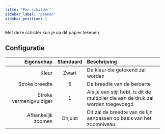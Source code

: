 ```yaml
---
title: "Pen schilder"
sidebar_label: "pennen"
sidebar_position: 2
---
```



Met deze schilder kun je op dit papier tekenen.

## Configuratie

|              Eigenschap | Standaard | Beschrijving                                                                      |
| -----------------------:|:---------:|:--------------------------------------------------------------------------------- |
|                   Kleur |   Zwart   | De kleur die getekend zal worden                                                  |
|          Stroke breedte |     5     | De breedte van de beroerte                                                        |
| Stroke vermenigvuldiger |     1     | Als je een stijl hebt, is dit de multiplier die aan de druk zal worden toegevoegd |
|      Afhankelijk zoomen |  Onjuist  | Dit zal de breedte van de lijn aanpassen op basis van het zoomniveau.             |
